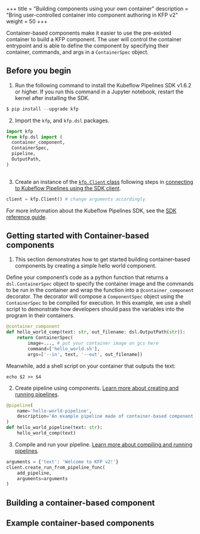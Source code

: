 +++
title = "Building components using your own container"
description = "Bring user-controlled container into component authoring in KFP v2"
weight = 50
+++

Container-based components make it easier to use the pre-existed container to build a KFP component. 
The user will control the container entrypoint and is able to define the component by specifying their container, commands, and args in a `ContainerSpec` object. 


## Before you begin

1. Run the following command to install the Kubeflow Pipelines SDK v1.6.2 or higher. If you run this command in a Jupyter
   notebook, restart the kernel after installing the SDK. 


```python
$ pip install --upgrade kfp
```

2. Import the `kfp`, and `kfp.dsl` packages.

```python
import kfp
from kfp.dsl import (
  container_component,
  ContainerSpec,
  pipeline,
  OutputPath,
)
 
```

3. Create an instance of the [`kfp.Client` class][kfp-client] following steps in [connecting to Kubeflow Pipelines using the SDK client][connect-api].

[kfp-client]: https://kubeflow-pipelines.readthedocs.io/en/latest/source/kfp.client.html#kfp.Client
[connect-api]: https://www.kubeflow.org/docs/components/pipelines/sdk/connect-api
<!-- TODO: verify the link to connect-api -->


```python
client = kfp.Client() # change arguments accordingly
```

For more information about the Kubeflow Pipelines SDK, see the [SDK reference guide][sdk-ref].

[sdk-ref]: https://kubeflow-pipelines.readthedocs.io/en/stable/index.html

## Getting started with Container-based components

1. This section demonstrates how to get started building container-based components by creating a simple hello world component.

Define your component’s code as a python function that returns a `dsl.ContainerSpec` object to specify the container image and the commands to be run in the container and wrap the function into a `@container_component` decorator. The decorator will compose a `ComponentSpec` object using the `ContainerSpec` to be compiled for execution. In this example, we use a shell script to demonstrate 
how developers should pass the variables into the program in their containers.  
  <!-- TODO: add hyperlink to source code of ContainerSpec  -->

```python
@container_component
def hello_world_comp(text: str, out_filename: dsl.OutputPath(str)):
    return ContainerSpec(
        image=..., # put your container image on gcs here
        command=['hello_world.sh'],
        args=['--in', text, '--out', out_filename])
```

Meanwhile, add a shell script on your container that outputs the text:
```shell
echo $2 >> $4
```

2. Create pipeline using components. [Learn more about creating and running pipelines][build-pipelines].

[build-pipelines]: TODO


```python
@pipeline(
    name='hello-world-pipeline',
    description='An example pipeline made of container-based component.'
)
def hello_world_pipeline(text: str):
    hello_world_comp(text)
```

3. Compile and run your pipeline. [Learn more about compiling and running pipelines][build-pipelines].

[build-pipelines]: TODO

```python
arguments = {'text': 'Welcome to KFP v2!'}
client.create_run_from_pipeline_func(
    add_pipeline,
    arguments=arguments
)
```

## Building a container-based component


## Example container-based components

